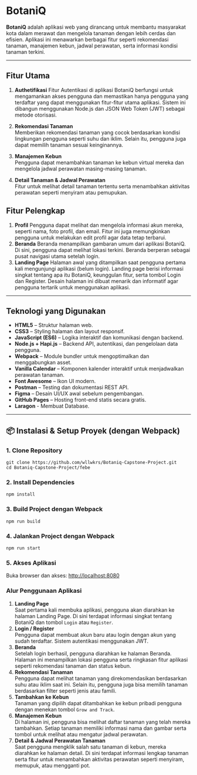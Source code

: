 #  BotaniQ

**BotaniQ** adalah aplikasi web yang dirancang untuk membantu masyarakat kota dalam merawat dan mengelola tanaman dengan lebih cerdas dan efisien. Aplikasi ini menawarkan berbagai fitur seperti rekomendasi tanaman, manajemen kebun, jadwal perawatan, serta informasi kondisi tanaman terkini.

---

##  Fitur Utama
1. **Authetifikasi**
   Fitur Autentikasi di aplikasi BotaniQ berfungsi untuk mengamankan akses pengguna dan memastikan hanya pengguna yang terdaftar yang dapat menggunakan fitur-fitur utama aplikasi. Sistem ini dibangun menggunakan Node.js dan JSON Web Token (JWT) sebagai metode otorisasi.
1. **Rekomendasi Tanaman**  
   Memberikan rekomendasi tanaman yang cocok berdasarkan kondisi lingkungan pengguna seperti suhu dan iklim. Selain itu, pengguna juga dapat memilih tanaman sesuai keinginannya.

2. **Manajemen Kebun**  
   Pengguna dapat menambahkan tanaman ke kebun virtual mereka dan mengelola jadwal perawatan masing-masing tanaman.

3. **Detail Tanaman & Jadwal Perawatan**  
   Fitur untuk melihat detail tanaman tertentu serta menambahkan aktivitas perawatan seperti menyiram atau pemupukan.

##  Fitur Pelengkap

1. **Profil**
   Pengguna dapat melihat dan mengelola informasi akun mereka, seperti nama, foto profil, dan email. Fitur ini juga memungkinkan pengguna untuk melakukan edit profil agar data tetap terbarui.
3. **Beranda**
   Beranda menampilkan gambaran umum dari aplikasi BotaniQ. Di sini, pengguna dapat melihat lokasi terkini. Beranda berperan sebagai pusat navigasi utama setelah login.
5. **Landing Page**
   Halaman awal yang ditampilkan saat pengguna pertama kali mengunjungi aplikasi (belum login). Landing page berisi informasi singkat tentang apa itu BotaniQ, keunggulan fitur, serta tombol Login dan Register. Desain halaman ini dibuat menarik dan informatif agar pengguna tertarik untuk menggunakan aplikasi.
---

## Teknologi yang Digunakan

- **HTML5** – Struktur halaman web.
- **CSS3** – Styling halaman dan layout responsif.
- **JavaScript (ES6)** – Logika interaktif dan komunikasi dengan backend.
- **Node.js + Hapi.js** – Backend API, autentikasi, dan pengelolaan data pengguna.
- **Webpack** – Module bundler untuk mengoptimalkan dan menggabungkan asset.
- **Vanilla Calendar** – Komponen kalender interaktif untuk menjadwalkan perawatan tanaman.
- **Font Awesome** – Ikon UI modern.
- **Postman** – Testing dan dokumentasi REST API.
- **Figma** – Desain UI/UX awal sebelum pengembangan.
- **GitHub Pages** – Hosting front-end statis secara gratis.
- **Laragon** - Membuat Database.



---

<h2>📦 Instalasi &amp; Setup Proyek (dengan Webpack)</h2>

<h3>1. Clone Repository</h3>
<pre><code>git clone https://github.com/wllwkrs/Botaniq-Capstone-Project.git
cd Botaniq-Capstone-Project/febe
</code></pre>

<h3>2. Install Dependencies</h3>
<pre><code>npm install
</code></pre>

<h3>3. Build Project dengan Webpack</h3>
<pre><code>npm run build
</code></pre>

<h3>4. Jalankan Project dengan Webpack</h3>
<pre><code>npm run start
</code></pre>

<h3>5. Akses Aplikasi</h3>
<p>Buka browser dan akses: <a href="http://localhost:8080" target="_blank">http://localhost:8080</a></p>

<h3> Alur Penggunaan Aplikasi</h3>

<ol>
  <li><strong>Landing Page</strong><br />
    Saat pertama kali membuka aplikasi, pengguna akan diarahkan ke halaman Landing Page. Di sini terdapat informasi singkat tentang BotaniQ dan tombol <code>Login</code> atau <code>Register</code>.
  </li>

  <li><strong>Login / Register</strong><br />
    Pengguna dapat membuat akun baru atau login dengan akun yang sudah terdaftar. Sistem autentikasi menggunakan JWT.
  </li>

  <li><strong>Beranda</strong><br />
    Setelah login berhasil, pengguna diarahkan ke halaman Beranda. Halaman ini menampilkan lokasi pengguna serta ringkasan fitur aplikasi seperti rekomendasi tanaman dan status kebun.
  </li>

  <li><strong>Rekomendasi Tanaman</strong><br />
    Pengguna dapat melihat tanaman yang direkomendasikan berdasarkan suhu atau iklim saat ini. Selain itu, pengguna juga bisa memilih tanaman berdasarkan filter seperti jenis atau famili.
  </li>

  <li><strong>Tambahkan ke Kebun</strong><br />
    Tanaman yang dipilih dapat ditambahkan ke kebun pribadi pengguna dengan menekan tombol <code>Grow and Track</code>.
  </li>

  <li><strong>Manajemen Kebun</strong><br />
    Di halaman ini, pengguna bisa melihat daftar tanaman yang telah mereka tambahkan. Setiap tanaman memiliki informasi nama dan gambar serta tombol untuk melihat atau mengatur jadwal perawatan.
  </li>

  <li><strong>Detail & Jadwal Perawatan Tanaman</strong><br />
    Saat pengguna mengklik salah satu tanaman di kebun, mereka diarahkan ke halaman detail. Di sini terdapat informasi lengkap tanaman serta fitur untuk menambahkan aktivitas perawatan seperti menyiram, memupuk, atau mengganti pot.
  </li>
</ol>







